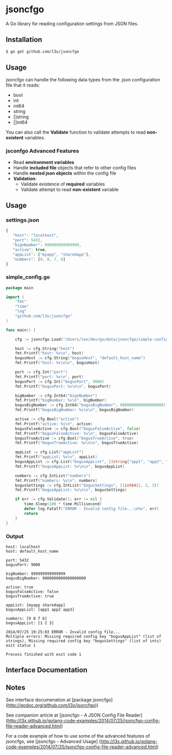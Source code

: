 # jsoncfgo

A Go library for reading configuration settings from JSON files.

## Installation

``` bash
$ go get github.com/l3x/jsoncfgo
```

## Usage

jsoncfgo can handle the following data types from the .json configuration file that it reads:

* bool
* int
* int64
* string
* []string
* []int64

You can also call the __Validate__ function to validate attempts to read __non-existent__ variables.

### jsconfgo Advanced Features

* Read __environment variables__
* Handle __included file__ objects that refer to other config files
* Handle __nested json objects__ within the config file
* __Validation__:
  *  Validate existence of __required__ variables
  *  Validate attempt to read __non-existent__ variable

## Usage

### settings.json
``` javascript
{
   "host": "localhost",
   "port": 5432,
   "bignNumber": 999999999999999,
   "active": true,
   "appList": ["myapp", "sharedapp"],
   "numbers": [9, 8, 7, 6]
}
```

### simple_config.go

``` go
package main

import (
	"fmt"
	"time"
	"log"
	"github.com/l3x/jsoncfgo"
)

func main() {

	cfg := jsoncfgo.Load("/Users/lex/dev/go/data/jsoncfgo/simple-config.json")

	host := cfg.String("host")
	fmt.Printf("host: %v\n", host)
	bogusHost := cfg.String("bogusHost", "default_host_name")
	fmt.Printf("host: %v\n\n", bogusHost)

	port := cfg.Int("port")
	fmt.Printf("port: %v\n", port)
	bogusPort := cfg.Int("bogusPort", 9000)
	fmt.Printf("bogusPort: %v\n\n", bogusPort)

	bigNumber := cfg.Int64("bignNumber")
	fmt.Printf("bigNumber: %v\n", bigNumber)
	bogusBigNumber := cfg.Int64("bogusBigNumber", 9000000000000000000)
	fmt.Printf("bogusBigNumber: %v\n\n", bogusBigNumber)

	active := cfg.Bool("active")
	fmt.Printf("active: %v\n", active)
	bogusFalseActive := cfg.Bool("bogusFalseActive", false)
	fmt.Printf("bogusFalseActive: %v\n", bogusFalseActive)
	bogusTrueActive := cfg.Bool("bogusTrueActive", true)
	fmt.Printf("bogusTrueActive: %v\n\n", bogusTrueActive)

	appList := cfg.List("appList")
	fmt.Printf("appList: %v\n", appList)
	bogusAppList := cfg.List("bogusAppList", []string{"app1", "app2", "app3"})
	fmt.Printf("bogusAppList: %v\n\n", bogusAppList)

	numbers := cfg.IntList("numbers")
	fmt.Printf("numbers: %v\n", numbers)
	bogusSettings := cfg.IntList("bogusSettings", []int64{1, 2, 3})
	fmt.Printf("bogusAppList: %v\n\n", bogusSettings)

	if err := cfg.Validate(); err != nil {
		time.Sleep(100 * time.Millisecond)
		defer log.Fatalf("ERROR - Invalid config file...\n%v", err)
		return
	}
}
```

### Output

``` text
host: localhost
host: default_host_name

port: 5432
bogusPort: 9000

bigNumber: 999999999999999
bogusBigNumber: 9000000000000000000

active: true
bogusFalseActive: false
bogusTrueActive: true

appList: [myapp sharedapp]
bogusAppList: [app1 app2 app3]

numbers: [9 8 7 6]
bogusAppList: [1 2 3]

2014/07/25 19:25:03 ERROR - Invalid config file...
Multiple errors: Missing required config key "bogusAppList" (list of strings), Missing required config key "bogusSettings" (list of ints)
exit status 1

Process finished with exit code 1
```

## Interface Documentation



## Notes

See interface documenation at [package jsoncfgo] (http://godoc.org/github.com/l3x/jsoncfgo))

See companion article at [jsoncfgo - A JSON Config File Reader] (http://l3x.github.io/golang-code-examples/2014/07/25/jsoncfgo-config-file-reader-advanced.html)

For a code example of how to use some of the advanced features of jsoncfgo, see [jsoncfgo - Advanced Usage] (http://l3x.github.io/golang-code-examples/2014/07/25/jsoncfgo-config-file-reader-advanced.html)

